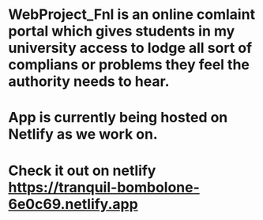 # WebProject_Fnl is an online comlaint portal which gives students in my university access to lodge all sort of complians or problems they feel the authority needs to hear.
# App is currently being hosted on Netlify as we work on.
# Check it out on netlify https://tranquil-bombolone-6e0c69.netlify.app
